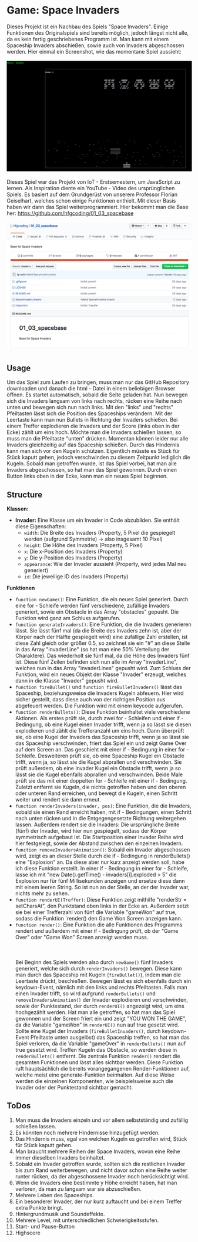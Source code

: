 # Game: Space Invaders
Dieses Projekt ist ein Nachbau des Spiels "Space Invaders". Einige Funktionen des Originalspiels sind bereits möglich, jedoch längst nicht alle, da es kein fertig geschriebenes Programm ist. Man kann mit einem Spaceship Invaders abschießen, sowie auch von Invaders abgeschossen werden. Hier einmal ein Screenshot, wie das momentane Spiel aussieht: <br><br/>
<img src = "Bildschirmfoto 2020-02-04 um 13.48.43.png" width="860"/> <br><br/>
Dieses Spiel war das Projekt von IoT - Erstsemestern, um JavaScript zu lernen. Als Inspiration diente ein YouTube - Video des ursprünglichen Spiels.
Es basiert auf dem Grundgerüst von unserem Professor Florian Geiselhart, welches schon einige Funktionen enthielt. Mit dieser Basis haben wir dann das Spiel weiterprogrammiert. Hier bekommt man die Base her: https://github.com/hfgcoding/01_03_spacebase <br><br/>
<img src = "Bildschirmfoto 2020-02-04 um 13.26.59.png"/>

## Usage
Um das Spiel zum Laufen zu bringen, muss man nur das GitHub Repository downloaden und danach die html - Datei in einem beliebigen Browser öffnen. Es startet automatisch, sobald die Seite geladen hat. Nun bewegen sich die Invaders langsam von links nach rechts, rücken eine Reihe nach unten und bewegen sich nun nach links. Mit den "links" und "rechts" Pfeiltasten lässt sich die Position des Spaceships verändern. Mit der Leertaste kann man nun Bullets in Richtung der Invaders schießen. Bei einem Treffer explodieren die Invaders und der Score (links oben in der Ecke) zählt um eins hoch. Möchte man die Invaders schießen lassen, so muss man die Pfeiltaste "unten" drücken. Momentan können leider nur alle Invaders gleichzeitig auf das Spaceship schießen. Durch das Hindernis kann man sich vor den Kugeln schützen. Eigentlich müsste es Stück für Stück kaputt gehen, jedoch verschwinden zu diesem Zeitpunkt lediglich die Kugeln. Sobald man getroffen wurde, ist das Spiel vorbei, hat man alle Invaders abgeschossen, so hat man das Spiel gewonnen. Durch einen Button links oben in der Ecke, kann man ein neues Spiel beginnen.

## Structure
**Klassen:**
* **Invader:** Eine Klasse um ein Invader in Code abzubilden. Sie enthält diese Eigenschaften:
  * `width`: Die Breite des Invaders (Property, 5 Pixel die gespiegelt werden (aufgrund Symmetrie) -> also insgesamt 10 Pixel)
  * `height`: Die Höhe des Invaders (Property, 5 Pixel)
  * `x`: Die x-Position des Invaders (Property)
  * `y`: Die y-Position des Invaders (Property)
  * `appearance`: Wie der Invader aussieht (Property, wird jedes Mal neu generiert)
  * `id`: Die jeweilige ID des Invaders (Property)
  
**Funktionen**
  * `function newGame()`: Eine Funktion, die ein neues Spiel generiert. Durch eine for - Schleife werden fünf verschiedene, zufällige Invaders generiert, sowie ein Obstacle in das Array "obstacles" gepusht. Die Funktion wird ganz am Schluss aufgerufen.
  * `function generateInvaders()`: Eine Funktion, die die Invaders generieren lässt. Sie lässt fünf mal (da die Breite des Invaders zehn ist, aber der Körper nach der Hälfte gespiegelt wird) eine zufällige Zahl erstellen, ist diese Zahl gleich oder größer 0.5, so zeichnet sie ein "#" an diese Stelle in das Array "invaderLine" (so hat man eine 50% Verteilung der Charaktere). Das wiederholt sie fünf mal, da die Höhe des Invaders fünf ist. Diese fünf Zeilen befinden sich nun alle im Array "invaderLine", welches nun in das Array "invaderLines" gepusht wird. Zum Schluss der Funktion, wird ein neues Objekt der Klasse "Invader" erzeugt, welches dann in die Klasse "Invader" gepusht wird.
  * `function fireBullet()` und `function fireBulletInvaders()` lässt das Spaceship, beziehungsweise die Invaders Kugeln abfeuern. Hier wird sicher gestellt, dass diese auch von der richtigen Position aus abgefeuert werden. Die Funktion wird mit einem keycode aufgerufen.
  * `function renderBullets()`: Diese Funktion beinhaltet viele verschiedene Aktionen. Als erstes prüft sie, durch zwei for - Schleifen und einer if - Bedingung, ob eine Kugel einen Invader trifft, wenn ja so lässt sie diesen explodieren und zählt die Trefferanzahl um eins hoch.
  Dann überprüft sie, ob eine Kugel der Invaders das Spaceship trifft, wenn ja so lässt sie das Spaceship verschwinden, friert das Spiel ein und zeigt Game Over auf dem Screen an. Das geschieht mit einer if - Bedingung in einer for - Schleife.
  Desweiteren prüft sie, ob eine Spaceship Kugel ein Obstacle trifft, wenn ja, so lässt sie die Kugel abprallen und verschwinden.
  Sie prüft außerdem, ob eine Invader Kugel ein Obstacle trifft, wenn ja  so lässt sie die Kugel ebenfalls abprallen und verschwinden. Beide Male prüft sie das mit einer doppelten for - Schleife mit einer if - Bedingung.
  Zuletzt entfernt sie Kugeln, die nichts getroffen haben und den oberen oder unteren Rand erreichen, und bewegt die Kugeln, einen Schritt weiter und rendert sie dann erneut.
  * `function renderInvaders(invader, pos)`: Eine Funktion, die die Invaders, sobald sie einen Rand erreicht haben, mit if - Bedingungen, einen Schritt nach unten rücken und in die Entgegengesetzte Richtung weitergehen lassen. Außerdem rendert sie die Invaders: Die ursprüngliche Breite (fünf) der Invader, wird hier nun gespiegelt, sodass der Körper symmetrisch aufgebaut ist. Die Startposition einer Invader Reihe wird hier festgelegt, sowie der Abstand zwischen den einzelnen Invadern.
  * `function removeInvadersAnimation()`: Sobald ein Invader abgeschossen wird, zeigt es an dieser Stelle durch die if - Bedingung in renderBullets() eine "Explosion" an. Da diese aber nur kurz anzeigt werden soll, habe ich diese Funktion erstellt. In einer if - Bedingung in einer for - Schleife, lasse ich mit "new Date().getTime() - invaders[i].exploded > 5" die Explosion nur für fünf Millisekunden anzeigen und ersetze diese dann mit einem leeren String. So ist nun an der Stelle, an der der Invader war, nichts mehr zu sehen.
  * `function renderUI(Treffer)`: Diese Funktion zeigt mithilfe "renderStr = setCharsAt", den Punktstand oben links in der Ecke an. Außerdem setzt sie bei einer Trefferzahl von fünf die Variable "gameWon" auf true, sodass die Funktion `render() den Game Won Screen anzeigen kann.
  * `function render()`: Eine Funktion die alle Funktionen des Programms rendert und außerdem mit einer if - Bedingung prüft, ob der "Game Over" oder "Game Won" Screen anzeigt werden muss.
<br><br/><br><br/>
Bei Beginn des Spiels werden also durch `newGame()` fünf Invaders generiert, welche sich durch `renderInvaders()` bewegen. Diese kann man durch das Spaceship mit Kugeln (`fireBullet()`), indem man die Leertaste drückt, beschießen. Bewegen lässt es sich ebenfalls durch ein keydown-Event, nämlich mit den links und rechts Pfeiltasten. Falls man einen Invader trifft, so wird aufgrund `renderBullets()` und `removeInvadersAnimation()` der Invader explodieren und verschwinden, sowie der Punktestand, der durch `renderUI()` angezeigt wird, um eins hochgezählt werden. Hat man alle getroffen, so hat man das Spiel gewonnen und der Screen friert ein und zeigt "YOU WON THE GAME", da die Variable "gameWon" in `renderUI()` nun auf true gesetzt wird. Sollte eine Kugel der Invaders (`fireBulletInvaders()`, durch keydown-Event Pfeiltaste unten ausgelöst) das Spaceship treffen, so hat man das Spiel verloren, da die Variable "gameOver" in `renderBullets()` nun auf true gesetzt wird. Treffen Kugeln das Obstacle, so werden diese in `renderBullets()` entfernt. Die zentrale Funktion `render()` rendert die gesamten Funktionen und lässt alles sichtbar werden. Diese Funktion ruft hauptsächlich die bereits vorangegangenen Render-Funktionen auf, welche meist eine generate-Funktion beinhalten. Auf diese Weise werden die einzelnen Komponenten, wie beispielsweise auch die Invader oder der Punktestand sichtbar gemacht.

## ToDos
1. Man muss die Invaders einzeln und vor allem selbstständig und zufällig schießen lassen.
2. Es könnten noch mehrere Hindernisse hinzugefügt werden.
3. Das Hindernis muss, egal von welchen Kugeln es getroffen wird, Stück für Stück kaputt gehen.
4. Man braucht mehrere Reihen der Space Invaders, wovon eine Reihe immer dieselben Invaders beinhaltet.
5. Sobald ein Invader getroffen wurde, sollten sich die restlichen Invader bis zum Rand weiterbewegen, und nicht davor schon eine Reihe weiter runter rücken, da der abgeschossene Invader noch berücksichtigt wird.
6. Wenn die Invaders eine bestimmte y Höhe erreicht haben, hat man verloren, da man zu langsam war sie abzuschießen.
7. Mehrere Leben des Spaceships.
8. Ein besonderer Invader, der nur kurz auftaucht und bei einem Treffer extra Punkte bringt.
9. Hintergrundmusik und Soundeffekte.
10. Mehrere Level, mit unterschiedlichen Schwierigkeitsstufen.
11. Start- und Pause-Button
12. Highscore
